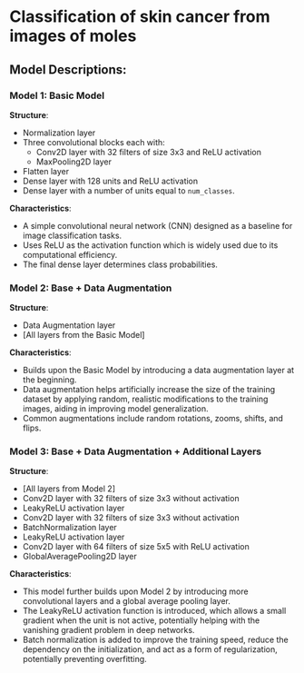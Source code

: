 # Classification of skin cancer from images of moles

## Model Descriptions:

### Model 1: Basic Model
**Structure**: 
- Normalization layer
- Three convolutional blocks each with:
  - Conv2D layer with 32 filters of size 3x3 and ReLU activation
  - MaxPooling2D layer
- Flatten layer
- Dense layer with 128 units and ReLU activation
- Dense layer with a number of units equal to `num_classes`.
  
**Characteristics**:
- A simple convolutional neural network (CNN) designed as a baseline for image classification tasks.
- Uses ReLU as the activation function which is widely used due to its computational efficiency.
- The final dense layer determines class probabilities.

### Model 2: Base + Data Augmentation
**Structure**: 
- Data Augmentation layer
- [All layers from the Basic Model]

**Characteristics**: 
- Builds upon the Basic Model by introducing a data augmentation layer at the beginning.
- Data augmentation helps artificially increase the size of the training dataset by applying random, realistic modifications to the training images, aiding in improving model generalization.
- Common augmentations include random rotations, zooms, shifts, and flips.

### Model 3: Base + Data Augmentation + Additional Layers
**Structure**: 
- [All layers from Model 2]
- Conv2D layer with 32 filters of size 3x3 without activation
- LeakyReLU activation layer
- Conv2D layer with 32 filters of size 3x3 without activation
- BatchNormalization layer
- LeakyReLU activation layer
- Conv2D layer with 64 filters of size 5x5 with ReLU activation
- GlobalAveragePooling2D layer

**Characteristics**: 
- This model further builds upon Model 2 by introducing more convolutional layers and a global average pooling layer.
- The LeakyReLU activation function is introduced, which allows a small gradient when the unit is not active, potentially helping with the vanishing gradient problem in deep networks.
- Batch normalization is added to improve the training speed, reduce the dependency on the initialization, and act as a form of regularization, potentially preventing overfitting.
